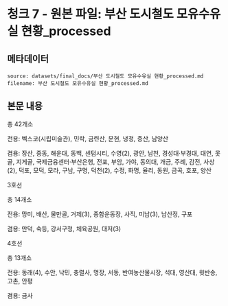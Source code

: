 # 청크 7 - 원본 파일: 부산 도시철도 모유수유실 현황_processed

## 메타데이터

```
source: datasets/final_docs/부산 도시철도 모유수유실 현황_processed.md
filename: 부산 도시철도 모유수유실 현황_processed.md
```

## 본문 내용

총 42개소

전용: 벡스코(시립미술관), 민락, 금련산, 문현, 냉정, 증산, 남양산

겸용: 장산, 중동, 해운대, 동백, 센텀시티, 수영(2), 광안, 남천, 경성대·부경대, 대연, 못골, 지게골, 국제금융센터·부산은행, 전포, 부암, 가야, 동의대, 개금, 주례, 감전, 사상(2), 덕포, 모덕, 모라, 구남, 구명, 덕천(2), 수정, 화명, 율리, 동원, 금곡, 호포, 양산

3호선

총 14개소

전용: 망미, 배산, 물만골, 거제(3), 종합운동장, 사직, 미남(3), 남산정, 구포

겸용: 만덕, 숙등, 강서구청, 체육공원, 대저(3)

4호선

총 13개소

전용: 동래(4), 수안, 낙민, 충렬사, 명장, 서동, 반여농산물시장, 석대, 영산대, 윗반송, 고촌, 안평

겸용: 금사